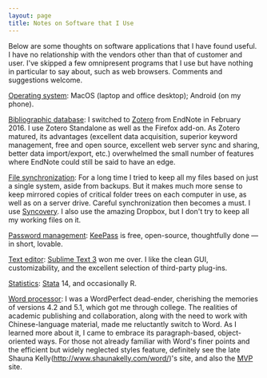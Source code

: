 ```yaml
---
layout: page
title: Notes on Software that I Use
---
```

Below are some thoughts on software applications that I have found useful. I have no relationship with the vendors other than that of customer and user. I've skipped a few omnipresent programs that I use but have nothing in particular to say about, such as web browsers. Comments and suggestions welcome.

<u>Operating system</u>: MacOS (laptop and office desktop); Android (on my phone).

<u>Bibliographic database</u>: I switched to [Zotero](http://www.zotero.org/) from EndNote in February 2016. I use Zotero Standalone as well as the Firefox add-on. As Zotero matured, its advantages (excellent data acquisition, superior keyword management, free and open source, excellent web server sync and sharing, better data import/export, etc.) overwhelmed the small number of features where EndNote could still be said to have an edge.

<u>File synchronization</u>: For a long time I tried to keep all my files based on just a single system, aside from backups. But it makes much more sense to keep mirrored copies of critical folder trees on each computer in use, as well as on a server drive. Careful synchronization then becomes a must. I use [Syncovery](http://www.syncovery.com/). I also use the amazing Dropbox, but I don't try to keep all my working files on it.

<u>Password management</u>: [KeePass](http://keepass.info/) is free, open-source, thoughtfully done &mdash; in short, lovable.

<u>Text editor</u>: [Sublime Text 3](https://www.sublimetext.com/) won me over. I like the clean GUI, customizability, and the excellent selection of third-party plug-ins.

<u>Statistics</u>: [Stata](http://www.stata.com/) 14, and occasionally R.

<u>Word processor</u>: I was a WordPerfect dead-ender, cherishing the memories of versions 4.2 and 5.1, which got me through college. The realities of academic publishing and collaboration, along with the need to work with Chinese-language material, made me reluctantly switch to Word. As I learned more about it, I came to embrace its paragraph-based, object-oriented ways. For those not already familiar with Word's finer points and the efficient but widely neglected styles feature, definitely see the late Shauna Kelly(http://www.shaunakelly.com/word/)'s site, and also the [MVP](http://word.mvps.org/) site.
